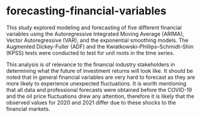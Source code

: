 # forecasting-financial-variables

This study explored modeling and forecasting of five different financial variables using the Autoregressive Integrated Moving Average (ARIMA), Vector Autoregressive (VAR), and the exponential smoothing models. The Augmented Dickey-Fuller (ADF) and the Kwiatkowski–Phillips–Schmidt–Shin (KPSS) tests were conducted to test for unit roots in the time series.

This analysis is of relevance to the financial industry stakeholders in determining what the future of investment returns will look like. It should be noted that in general financial variables are very hard to forecast as they are more likely to experience unexpected fluctuations. It is worth mentioning that all data and professional forecasts were obtained before the COVID-19 and the oil price fluctuations drew any attention, therefore it is likely that the observed values for 2020 and 2021 differ due to these shocks to the financial markets.
